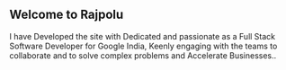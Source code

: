 ## Welcome to Rajpolu

I have Developed the site with Dedicated and passionate as a Full Stack Software Developer for Google India, Keenly engaging with the teams to collaborate and to solve complex problems and Accelerate Businesses..
